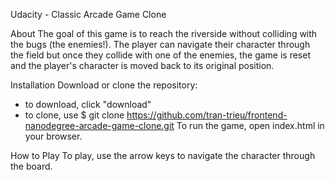 Udacity - Classic Arcade Game Clone

About
  The goal of this game is to reach the riverside
  without colliding with the bugs (the enemies!).
  The player can navigate their character through
  the field but once they collide with one of
  the enemies, the game is reset and the player's
  character is moved back to its original position.

Installation
  Download or clone the repository:
  - to download, click "download"
  - to clone, use $ git clone https://github.com/tran-trieu/frontend-nanodegree-arcade-game-clone.git
  To run the game, open index.html in your browser.

How to Play
  To play, use the arrow keys to navigate the
  character through the board.
